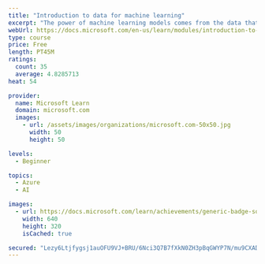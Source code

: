 ```yaml
---
title: "Introduction to data for machine learning"
excerpt: "The power of machine learning models comes from the data that is used to train them. Through content and exercises, we explore how to understand your data, how to encode it so that the computer can interpret it properly, how to clean it of errors, and tips that will help you create models that perform well."
webUrl: https://docs.microsoft.com/en-us/learn/modules/introduction-to-data-for-machine-learning/
type: course
price: Free
length: PT45M
ratings:
  count: 35
  average: 4.8285713
heat: 54

provider:
  name: Microsoft Learn
  domain: microsoft.com
  images:
    - url: /assets/images/organizations/microsoft.com-50x50.jpg
      width: 50
      height: 50

levels:
  - Beginner

topics:
  - Azure
  - AI

images:
  - url: https://docs.microsoft.com/learn/achievements/generic-badge-social.png
    width: 640
    height: 320
    isCached: true

secured: "Lezy6Ltjfygsj1auOFU9VJ+BRU/6Nci3Q7B7fXkN0ZH3pBqGWYP7N/mu9CXADBYbyHnIV/B4jhL/FIH14F4IBWpXTsaVj7TnkIxlgCEvEFxy9hgnmQebgSKh2qyomdu97Ipq6P4sy1GX+A/82b2KPKHYGJxJSYVOaVjchL/m5hmpP++g3WNOkj+M3hhILr6bsZg25BKRcHrPEHN51jq2h24XW+fq1cKQ9DTX2XQ3NU/dWZcO1agozc1w00tWYkdwSi0mOMfp57i8SwLB2m7xRJGIjC5/YwNrkzbvivGRlntrhUVF4OdQe3kMonACKwssyftU1X2XBlEdFEjk6uUumAPK2mufQ/zCOTBX5jvtQlUCStsMpRkK1ya8134XhspOnUnKXxCJBcyRgP3CxBqdmdi9mpTUqfHoRkrStv1bE7Q=;Z878hqm3hcSymzZZzrfbkg=="
---
```


